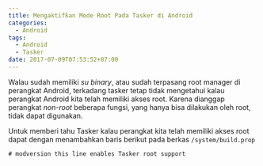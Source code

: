 ```yaml
---
title: Mengaktifkan Mode Root Pada Tasker di Android
categories:
  - Android
tags:
  - Android
  - Tasker
date: 2017-07-09T07:53:52+07:00
---
```


Walau sudah memiliki _su binary_, atau sudah terpasang root manager di
perangkat Android, terkadang tasker tetap tidak mengetahui kalau perangkat
Android kita telah memiliki akses root. Karena dianggap perangkat _non-root_
beberapa fungsi, yang hanya bisa dilakukan oleh root, tidak dapat digunakan.

Untuk memberi tahu Tasker kalau perangkat kita telah memiliki akses root
dapat dengan menambahkan baris berikut pada berkas `/system/build.prop`

```
# modversion this line enables Tasker root support
```
<!--more-->